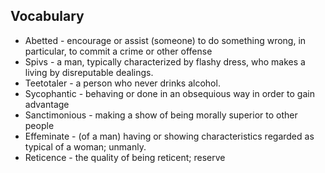 ## Vocabulary

- Abetted - encourage or assist (someone) to do something wrong, in particular, to commit a crime or other offense
- Spivs - a man, typically characterized by flashy dress, who makes a living by disreputable dealings.
- Teetotaler - a person who never drinks alcohol.
- Sycophantic - behaving or done in an obsequious way in order to gain advantage
- Sanctimonious - making a show of being morally superior to other people
- Effeminate - (of a man) having or showing characteristics regarded as typical of a woman; unmanly.
- Reticence - the quality of being reticent; reserve